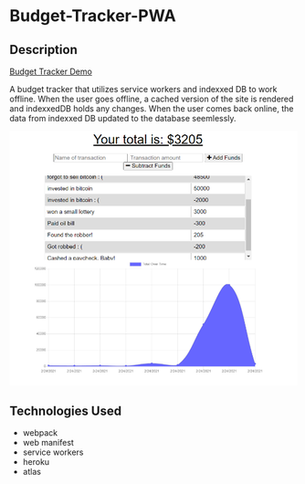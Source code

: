 # Budget-Tracker-PWA

## Description

[Budget Tracker Demo](https://budget-tracker-e-wager.herokuapp.com/)

A budget tracker that utilizes service workers and indexxed DB to work offline. When the user goes offline,
a cached version of the site is rendered and indexxedDB holds any changes. When the user comes back online,
the data from indexxed DB updated to the database seemlessly.


![Budget Tracker pic](/src/demoPics/demoPic.png)

## Technologies Used 
- webpack 
- web manifest 
- service workers 
- heroku 
- atlas 

